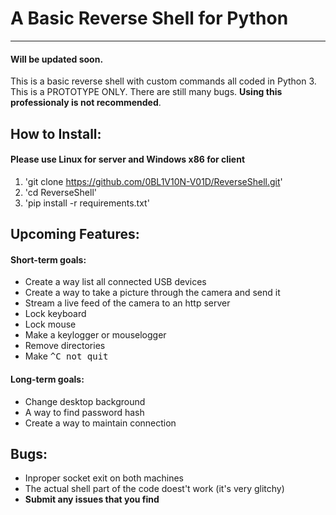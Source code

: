 # A Basic Reverse Shell for Python
- - - -
#### Will be updated soon.

This is a basic reverse shell with custom commands all coded in Python 3. This is a PROTOTYPE ONLY. There are still many bugs. **Using this professionaly is not recommended**.

## How to Install:
#### Please use Linux for server and Windows x86 for client
1. 'git clone https://github.com/0BL1V10N-V01D/ReverseShell.git'
2. 'cd ReverseShell'
3. 'pip install -r requirements.txt'

## Upcoming Features:
#### Short-term goals:
* Create a way list all connected USB devices
* Create a way to take a picture through the camera and send it
* Stream a live feed of the camera to an http server
* Lock keyboard
* Lock mouse
* Make a keylogger or mouselogger
* Remove directories
* Make <kbd>^C<kbd> not quit
#### Long-term goals:
* Change desktop background
* A way to find password hash
* Create a way to maintain connection

## Bugs:
* Inproper socket exit on both machines
* The actual shell part of the code doest't work (it's very glitchy)
* __Submit any issues that you find__
